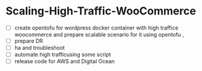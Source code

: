 # Scaling-High-Traffic-WooCommerce
- [ ] create opentofu for wordpress docker container with high traffice woocommerce and prepare scalable scenario for it using opentofu ,
- [ ] prepare DR 
- [ ] ha and troubleshoot 
- [ ] automate high trafficusing some script 
- [ ] release code for AWS and Digital Ocean
